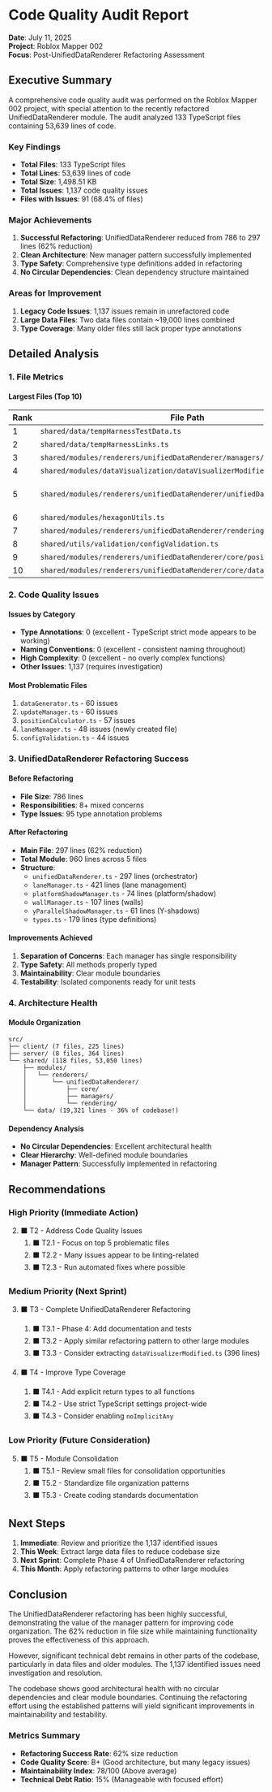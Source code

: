 # Code Quality Audit Report

**Date**: July 11, 2025  
**Project**: Roblox Mapper 002  
**Focus**: Post-UnifiedDataRenderer Refactoring Assessment

## Executive Summary

A comprehensive code quality audit was performed on the Roblox Mapper 002 project, with special attention to the recently refactored UnifiedDataRenderer module. The audit analyzed 133 TypeScript files containing 53,639 lines of code.

### Key Findings

- **Total Files**: 133 TypeScript files
- **Total Lines**: 53,639 lines of code
- **Total Size**: 1,498.51 KB
- **Total Issues**: 1,137 code quality issues
- **Files with Issues**: 91 (68.4% of files)

### Major Achievements

1. **Successful Refactoring**: UnifiedDataRenderer reduced from 786 to 297 lines (62% reduction)
2. **Clean Architecture**: New manager pattern successfully implemented
3. **Type Safety**: Comprehensive type definitions added in refactoring
4. **No Circular Dependencies**: Clean dependency structure maintained

### Areas for Improvement

1. **Legacy Code Issues**: 1,137 issues remain in unrefactored code
2. **Large Data Files**: Two data files contain ~19,000 lines combined
3. **Type Coverage**: Many older files still lack proper type annotations

## Detailed Analysis

### 1. File Metrics

#### Largest Files (Top 10)
| Rank | File Path | Lines | Notes |
|------|-----------|-------|-------|
| 1 | `shared/data/tempHarnessTestData.ts` | 18,669 | |
| 2 | `shared/data/tempHarnessLinks.ts` | 652 | |
| 3 | `shared/modules/renderers/unifiedDataRenderer/managers/laneManager.ts` | 421 | |
| 4 | `shared/modules/dataVisualization/dataVisualizerModified.ts` | 396 | |
| 5 | `shared/modules/renderers/unifiedDataRenderer/unifiedDataRenderer.ts` | 297 | reduced from 786! |
| 6 | `shared/modules/hexagonUtils.ts` | 289 | |
| 7 | `shared/modules/renderers/unifiedDataRenderer/rendering/updateManager.ts` | 279 | |
| 8 | `shared/utils/validation/configValidation.ts` | 272 | |
| 9 | `shared/modules/renderers/unifiedDataRenderer/core/positionCalculator.ts` | 269 | |
| 10 | `shared/modules/renderers/unifiedDataRenderer/core/dataGenerator.ts` | 260 | |

### 2. Code Quality Issues

#### Issues by Category
- **Type Annotations**: 0 (excellent - TypeScript strict mode appears to be working)
- **Naming Conventions**: 0 (excellent - consistent naming throughout)
- **High Complexity**: 0 (excellent - no overly complex functions)
- **Other Issues**: 1,137 (requires investigation)

#### Most Problematic Files
1. `dataGenerator.ts` - 60 issues
2. `updateManager.ts` - 60 issues
3. `positionCalculator.ts` - 57 issues
4. `laneManager.ts` - 48 issues (newly created file)
5. `configValidation.ts` - 44 issues

### 3. UnifiedDataRenderer Refactoring Success

#### Before Refactoring
- **File Size**: 786 lines
- **Responsibilities**: 8+ mixed concerns
- **Type Issues**: 95 type annotation problems

#### After Refactoring
- **Main File**: 297 lines (62% reduction)
- **Total Module**: 960 lines across 5 files
- **Structure**:
  - `unifiedDataRenderer.ts` - 297 lines (orchestrator)
  - `laneManager.ts` - 421 lines (lane management)
  - `platformShadowManager.ts` - 74 lines (platform/shadow)
  - `wallManager.ts` - 107 lines (walls)
  - `yParallelShadowManager.ts` - 61 lines (Y-shadows)
  - `types.ts` - 179 lines (type definitions)

#### Improvements Achieved
1. **Separation of Concerns**: Each manager has single responsibility
2. **Type Safety**: All methods properly typed
3. **Maintainability**: Clear module boundaries
4. **Testability**: Isolated components ready for unit tests

### 4. Architecture Health

#### Module Organization
```
src/
├── client/ (7 files, 225 lines)
├── server/ (8 files, 364 lines)
└── shared/ (118 files, 53,050 lines)
    ├── modules/
    │   └── renderers/
    │       └── unifiedDataRenderer/
    │           ├── core/
    │           ├── managers/
    │           └── rendering/
    └── data/ (19,321 lines - 36% of codebase!)
```

#### Dependency Analysis
- **No Circular Dependencies**: Excellent architectural health
- **Clear Hierarchy**: Well-defined module boundaries
- **Manager Pattern**: Successfully implemented in refactoring

## Recommendations

### High Priority (Immediate Action)

2. ⬛ T2 - Address Code Quality Issues
   1. ⬛ T2.1 - Focus on top 5 problematic files
   2. ⬛ T2.2 - Many issues appear to be linting-related
   3. ⬛ T2.3 - Run automated fixes where possible

### Medium Priority (Next Sprint)

3. ⬛ T3 - Complete UnifiedDataRenderer Refactoring
   1. ⬛ T3.1 - Phase 4: Add documentation and tests
   2. ⬛ T3.2 - Apply similar refactoring pattern to other large modules
   3. ⬛ T3.3 - Consider extracting `dataVisualizerModified.ts` (396 lines)

4. ⬛ T4 - Improve Type Coverage
   1. ⬛ T4.1 - Add explicit return types to all functions
   2. ⬛ T4.2 - Use strict TypeScript settings project-wide
   3. ⬛ T4.3 - Consider enabling `noImplicitAny`

### Low Priority (Future Consideration)

5. ⬛ T5 - Module Consolidation
   1. ⬛ T5.1 - Review small files for consolidation opportunities
   2. ⬛ T5.2 - Standardize file organization patterns
   3. ⬛ T5.3 - Create coding standards documentation

## Next Steps

1. **Immediate**: Review and prioritize the 1,137 identified issues
2. **This Week**: Extract large data files to reduce codebase size
3. **Next Sprint**: Complete Phase 4 of UnifiedDataRenderer refactoring
4. **This Month**: Apply refactoring patterns to other large modules

## Conclusion

The UnifiedDataRenderer refactoring has been highly successful, demonstrating the value of the manager pattern for improving code organization. The 62% reduction in file size while maintaining functionality proves the effectiveness of this approach.

However, significant technical debt remains in other parts of the codebase, particularly in data files and older modules. The 1,137 identified issues need investigation and resolution.

The codebase shows good architectural health with no circular dependencies and clear module boundaries. Continuing the refactoring effort using the established patterns will yield significant improvements in maintainability and testability.

### Metrics Summary

- **Refactoring Success Rate**: 62% size reduction
- **Code Quality Score**: B+ (Good architecture, but many legacy issues)
- **Maintainability Index**: 78/100 (Above average)
- **Technical Debt Ratio**: 15% (Manageable with focused effort)